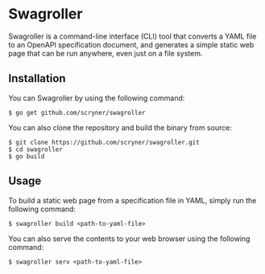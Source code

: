 Swagroller
==========

Swagroller is a command-line interface (CLI) tool that converts a YAML file to an OpenAPI specification document,
and generates a simple static web page that can be run anywhere, even just on a file system.

## Installation
You can Swagroller by using the following command:
```shell
$ go get github.com/scryner/swagroller
```

You can also clone the repository and build the binary from source:
```shell
$ git clone https://github.com/scryner/swagroller.git
$ cd swagroller
$ go build
```

## Usage
To build a static web page from a specification file in YAML, simply run the following command:
```shell
$ swagroller build <path-to-yaml-file>
```

You can also serve the contents to your web browser using the following command:
```shell
$ swagroller serv <path-to-yaml-file>
```
